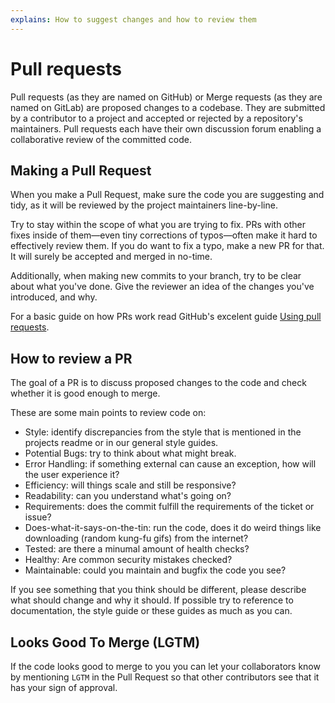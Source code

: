 ```yaml
---
explains: How to suggest changes and how to review them
---
```


# Pull requests

Pull requests (as they are named on GitHub) or Merge requests (as they are named on GitLab) are proposed changes to a codebase. They are submitted by a contributor to a project and accepted or rejected by a repository's maintainers. Pull requests each have their own discussion forum enabling a collaborative review of the committed code.

## Making a Pull Request

When you make a Pull Request, make sure the code you are suggesting and tidy, as it will be reviewed by the project maintainers line-by-line. 

Try to stay within the scope of what you are trying to fix. PRs with other fixes inside of them—even tiny corrections of typos—often make it hard to effectively review them. If you do want to fix a typo, make a new PR for that. It will surely be accepted and merged in no-time.

Additionally, when making new commits to your branch, try to be clear about what you've done. Give the reviewer an idea of the changes you've introduced, and why.

For a basic guide on how PRs work read GitHub's excelent guide [Using pull requests](https://help.github.com/articles/using-pull-requests/).

## How to review a PR

The goal of a PR is to discuss proposed changes to the code and check whether it is good enough to merge.

These are some main points to review code on:

- Style: identify discrepancies from the style that is mentioned in the projects readme or in our general style guides.
- Potential Bugs: try to think about what might break.
- Error Handling: if something external can cause an exception, how will the user experience it?
- Efficiency: will things scale and still be responsive?
- Readability: can you understand what's going on?
- Requirements: does the commit fulfill the requirements of the ticket or issue?
- Does-what-it-says-on-the-tin: run the code, does it do weird things like downloading (random kung-fu gifs) from the internet?
- Tested: are there a minumal amount of health checks?
- Healthy: Are common security mistakes checked?
- Maintainable: could you maintain and bugfix the code you see?

If you see something that you think should be different, please describe what should change and why it should. If possible try to reference to documentation, the style guide or these guides as much as you can.

## Looks Good To Merge (LGTM)

If the code looks good to merge to you you can let your collaborators know by mentioning `LGTM` in the Pull Request so that other contributors see that it has your sign of approval.
